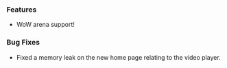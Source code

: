 ### Features
* WoW arena support!

### Bug Fixes
* Fixed a memory leak on the new home page relating to the video player.